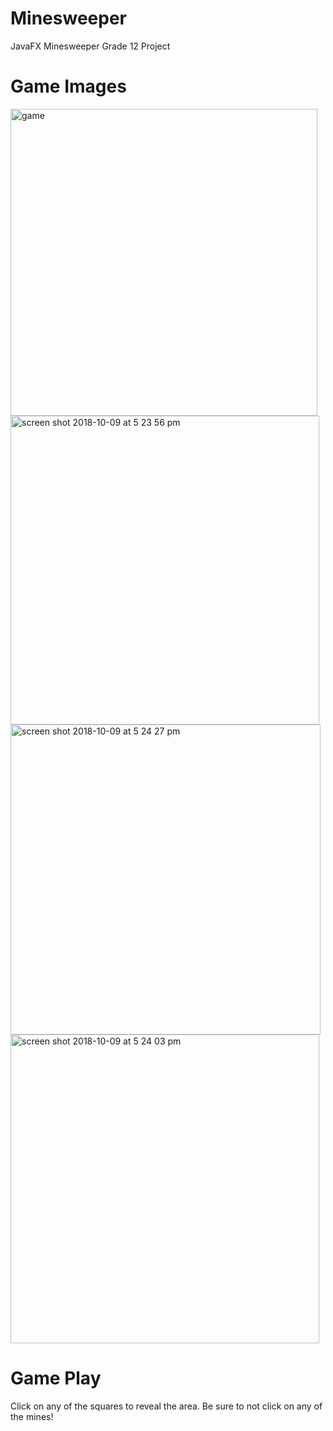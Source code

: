 # Minesweeper
JavaFX Minesweeper Grade 12 Project


# Game Images
<img width="491" alt="game" src="https://user-images.githubusercontent.com/24628243/46699471-ea161600-cbe7-11e8-8a99-5dc1c0cd064c.png">
<img width="494" alt="screen shot 2018-10-09 at 5 23 56 pm" src="https://user-images.githubusercontent.com/24628243/46699591-411beb00-cbe8-11e8-82c7-dd03b23d2852.png">
<img width="496" alt="screen shot 2018-10-09 at 5 24 27 pm" src="https://user-images.githubusercontent.com/24628243/46699587-3d886400-cbe8-11e8-84a7-4a8115707883.png">
<img width="494" alt="screen shot 2018-10-09 at 5 24 03 pm" src="https://user-images.githubusercontent.com/24628243/46699584-3bbea080-cbe8-11e8-95ba-bd52151254cf.png">

# Game Play
Click on any of the squares to reveal the area.
Be sure to not click on any of the mines!
